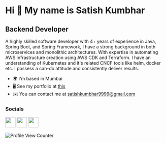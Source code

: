 Hi 👋 My name is Satish Kumbhar
===============================

Backend Developer
-----------------

A highly skilled software developer with 4+ years of experience in Java, Spring Boot, and Spring Framework, I have a strong background in both microservices and monolithic architectures. With expertise in automating AWS infrastructure creation using AWS CDK and Terraform. I have an understanding of Kubernetes and it's related CNCF tools like helm, docker etc. I possess a can-do attitude and consistently deliver results.

* 🌍  I'm based in Mumbai
* 🖥️  See my portfolio at [this](http://sats17.github.io)
* ✉️  You can contact me at [satishkumbhar9999@gmail.com](mailto:satishkumbhar9999@gmail.com)

### Socials
<p align="left"> <a href="https://www.github.com/sats17" target="_blank" rel="noreferrer"><img src="https://raw.githubusercontent.com/danielcranney/readme-generator/main/public/icons/socials/github.svg" width="32" height="32" /></a> <a href="http://www.instagram.com/sats.17" target="_blank" rel="noreferrer"><img src="https://raw.githubusercontent.com/danielcranney/readme-generator/main/public/icons/socials/instagram.svg" width="32" height="32" /></a> <a href="https://www.linkedin.com/in/sats17" target="_blank" rel="noreferrer"><img src="https://raw.githubusercontent.com/danielcranney/readme-generator/main/public/icons/socials/linkedin.svg" width="32" height="32" /></a> </p>


![Profile View Counter](https://komarev.com/ghpvc/?username=sats17)
